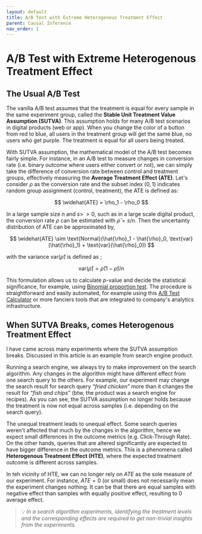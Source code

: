 ```yaml
---
layout: default
title: A/B Test with Extreme Heterogenous Treatment Effect
parent: Causal Inference
nav_order: 1
---
```


# A/B Test with Extreme Heterogenous Treatment Effect

## The Usual A/B Test

The vanilla A/B test assumes that the treatment is equal for every sample in the same experiment group, called the **Stable Unit Treatment Value Assumption (SUTVA)**. This assumption holds for many A/B test scenarios in digital products (web or app). When you change the color of a button from red to blue, all users in the treatment group will get the same blue, no users who get purple. The treatment is equal for all users being treated.

With SUTVA assumption, the mathematical model of the A/B test becomes fairly simple. For instance, in an A/B test to measure changes in conversion rate (i.e. binary outcome where users either convert or not), we can simply take the difference of conversion rate between control and treatment groups, effectively measuring the **Average Treatment Effect (ATE)**. Let's consider $\rho$ as the conversion rate and the subset index ($0,1$) indicates random group assignment (control, treatment), the ATE is defined as:

$$
\widehat{ATE} = \rho_1 - \rho_0 
$$

In a large sample size $n$ and $s >\!\!> 0$, such as in a large scale digital product, the conversion rate $\rho$ can be estimated with $\hat{\rho} = s/n$. Then the uncertainty distribution of ATE can be approximated by,

$$
\widehat{ATE} \sim \text{Normal}(\hat{\rho}_1 - \hat{\rho}_0, \text{var}(\hat{\rho}_1) + \text{var}(\hat{\rho}_0))
$$

with the variance $\text{var}(\hat{\rho})$ is defined as ;

$$
\text{var}(\hat{\rho})=\hat{\rho}(1-\hat{\rho})/n
$$

This formulation allows us to calculate $p$-value and decide the statistical significance, for example, using [Binomial proportion test](https://en.wikipedia.org/wiki/Binomial_proportion_confidence_interval). The procedure is straightforward and easily automated, for example using this [A/B Test Calculator](https://abtestguide.com/calc/) or more fanciers tools that are integrated to company's analytics infrastructure.


## When SUTVA Breaks, comes Heterogenous Treatment Effect

I have came across many experiments where the SUTVA assumption breaks. Discussed in this article is an example from search engine product. 

Running a search engine, we always try to make improvement on the search algorithm. Any changes in the algorithm might have different effect from one search query to the others. For example, our experiment may change the search result for search query _“fried chicken”_ more than it changes the result for _“fish and chips”_ (btw, the product was a search engine for recipes). As you can see, the SUTVA assumption no longer holds because the treatment is now not equal across samples (i.e. depending on the search query). 

The unequal treatment leads to unequal effect. Some search queries weren't affected that much by the changes in the algorithm, hence we expect small differences in the outcome metrics (e.g. Click-Through Rate). On the other hands, queries that are altered significantly are expected to have bigger difference in the outcome metrics. This is a phenomena called **Heterogenous Treatment Effect (HTE)**, where the expected treatment outcome is different across samples.

In teh vicinity of HTE, we can no longer rely on $ATE$ as the sole measure of our experiment. For instance, $ATE=0$ (or small) does not necessarily mean the experiment changes nothing. It can be that there are equal samples with negative effect than samples with equally positive effect, resulting to 0 average effect. 

> 💡 _In a search algorithm experiments, identifying the treatment levels and the corresponding effects are required to get non-trivial insights from the experiments._
